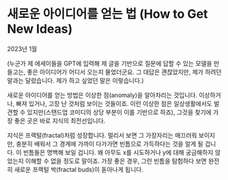 # 새로운 아이디어를 얻는 법 (How to Get New Ideas)

2023년 1월

(누군가 제 에세이들을 GPT에 입력해 제 글을 기반으로 질문에 답할 수 있는 모델을 만들고는, 좋은 아이디어가 어디서 오는지 물었더군요. 그 대답은 괜찮았지만, 제가 하려던 말과는 달랐습니다. 제가 하고 싶었던 말은 이렇습니다.)

새로운 아이디어를 얻는 방법은 이상한 점(anomaly)을 알아차리는 것입니다. 이상하거나, 빠져 있거나, 고장 난 것처럼 보이는 것들이죠. 이런 이상한 점은 일상생활에서도 발견할 수 있지만(스탠드업 코미디의 상당 부분이 이를 기반으로 하죠), 그것을 찾기에 가장 좋은 곳은 바로 지식의 최전선입니다.

지식은 프랙털(fractal)처럼 성장합니다. 멀리서 보면 그 가장자리는 매끄러워 보이지만, 충분히 배워서 그 경계에 가까이 다가가면 빈틈으로 가득하다는 것을 알게 될 겁니다. 이 빈틈들은 명백해 보일 겁니다. 왜 아무도 x를 시도하거나 y에 대해 궁금해하지 않았는지 이해할 수 없을 정도로 말이죠. 가장 좋은 경우, 그런 빈틈을 탐험하다 보면 완전히 새로운 프랙털 싹(fractal buds)이 돋아나게 됩니다.